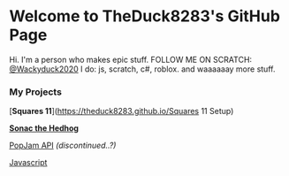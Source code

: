 # Welcome to TheDuck8283's GitHub Page
Hi. I'm a person who makes epic stuff.
FOLLOW ME ON SCRATCH: [@Wackyduck2020](https://scratch.mit.edu/users/Wackyduck2020/)
I do:
js, scratch, c#, roblox.
and waaaaaay more stuff.

### My Projects
[**Squares 11**](https://theduck8283.github.io/Squares 11 Setup)                                

[**Sonac the Hedhog**](https://theduck8283.github.io/sonacthehedhog/)   

[PopJam API](https://github.com/TheDuck8283/PopJamAPI) *(discontinued..?)*   

[Javascript](/sw.js)
